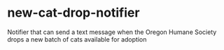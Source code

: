 # new-cat-drop-notifier
Notifier that can send a text message when the Oregon Humane Society drops a new batch of cats available for adoption
